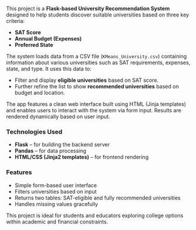 This project is a **Flask-based University Recommendation System** designed to help students discover suitable universities based on three key criteria:

* **SAT Score**
* **Annual Budget (Expenses)**
* **Preferred State**

The system loads data from a CSV file (`KMeans_University.csv`) containing information about various universities such as SAT requirements, expenses, state, and type. It uses this data to:

* Filter and display **eligible universities** based on SAT score.
* Further refine the list to show **recommended universities** based on budget and location.

The app features a clean web interface built using HTML (Jinja templates) and enables users to interact with the system via form input. Results are rendered dynamically based on user input.

### Technologies Used

* **Flask** – for building the backend server
* **Pandas** – for data processing
* **HTML/CSS (Jinja2 templates)** – for frontend rendering

### Features

* Simple form-based user interface
* Filters universities based on input
* Returns two tables: SAT-eligible and fully recommended universities
* Handles missing values gracefully

This project is ideal for students and educators exploring college options within academic and financial constraints.
